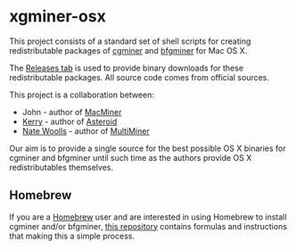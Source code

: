 xgminer-osx
===========

This project consists of a standard set of shell scripts for creating redistributable packages of [cgminer][6] and [bfgminer][7] for Mac OS X.

The [Releases tab][8] is used to provide binary downloads for these redistributable packages. All source code comes from official sources.

This project is a collaboration between:

* John - author of [MacMiner][5]
* [Kerry][3] - author of [Asteroid][4]
* [Nate Woolls][1] - author of [MultiMiner][2]

Our aim is to provide a single source for the best possible OS X binaries for cgminer and bfgminer until such time as the authors provide OS X redistributables themselves.

Homebrew
--------

If you are a [Homebrew][10] user and are interested in using Homebrew to install cgminer and/or bfgminer, [this repository][9] contains formulas and instructions that making this a simple process.

[1]: http://www.nwoolls.com/
[2]: https://github.com/nwoolls/MultiMiner
[3]: http://www.spaceman.ca/blog/
[4]: http://www.asteroidapp.com/
[5]: http://fabulouspanda.co.uk/macminer/
[6]: https://github.com/ckolivas/cgminer
[7]: https://github.com/luke-jr/bfgminer
[8]: https://github.com/nwoolls/xgminer-osx/releases
[9]: http://homebrew.xgminer.com
[10]: http://brew.sh/

